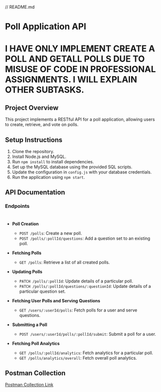 // README.md

# Poll Application API
# I HAVE ONLY IMPLEMENT CREATE A POLL AND GETALL POLLS DUE TO MISUSE OF CODE IN PROFESSIONAL ASSIGNMENTS. I WILL EXPLAIN OTHER SUBTASKS.
## Project Overview

This project implements a RESTful API for a poll application, allowing users to create, retrieve, and vote on polls.

## Setup Instructions

1. Clone the repository.
2. Install Node.js and MySQL.
3. Run `npm install` to install dependencies.
4. Set up the MySQL database using the provided SQL scripts.
5. Update the configuration in `config.js` with your database credentials.
6. Run the application using `npm start`.

## API Documentation

### Endpoints
#
- **Poll Creation**
  - `POST /polls`: Create a new poll.
  - `POST /polls/:pollId/questions`: Add a question set to an existing poll.

- **Fetching Polls**
  - `GET /polls`: Retrieve a list of all created polls.

- **Updating Polls**
  - `PATCH /polls/:pollId`: Update details of a particular poll.
  - `PATCH /polls/:pollId/questions/:questionId`: Update details of a particular question set.

- **Fetching User Polls and Serving Questions**
  - `GET /users/:userId/polls`: Fetch polls for a user and serve questions.

- **Submitting a Poll**
  - `POST /users/:userId/polls/:pollId/submit`: Submit a poll for a user.

- **Fetching Poll Analytics**
  - `GET /polls/:pollId/analytics`: Fetch analytics for a particular poll.
  - `GET /polls/analytics/overall`: Fetch overall poll analytics.

## Postman Collection

[Postman Collection Link](yttps://api.postman.com/collections/32704785-2dd98db9-3fbd-4525-beb7-71efc0dfebf8?access_key=PMAT-01HNHTZW441DPEXBM02JBE1XVY)

